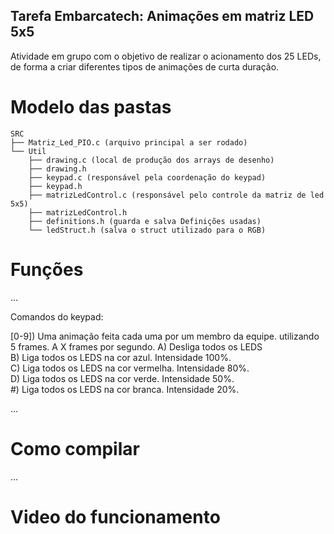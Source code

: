 ## Tarefa Embarcatech: Animações em matriz LED 5x5

Atividade em grupo com o objetivo de realizar o acionamento dos 25 LEDs, de forma a criar diferentes tipos de animações de curta duração.

# Modelo das pastas

```
SRC  
├── Matriz_Led_PIO.c (arquivo principal a ser rodado)  
└── Util  
    ├── drawing.c (local de produção dos arrays de desenho)  
    ├── drawing.h  
    ├── keypad.c (responsável pela coordenação do keypad)  
    ├── keypad.h  
    ├── matrizLedControl.c (responsável pelo controle da matriz de led 5x5)  
    ├── matrizLedControl.h  
    ├── definitions.h (guarda e salva Definições usadas)  
    └── ledStruct.h (salva o struct utilizado para o RGB) 
``` 

# Funções

...

Comandos do keypad:
  
[0-9]) Uma animação feita cada uma por um membro da equipe. utilizando 5 frames. A X frames por segundo.
A) Desliga todos os LEDS  
B) Liga todos os LEDS na cor azul. Intensidade 100%.  
C) Liga todos os LEDS na cor vermelha. Intensidade 80%.  
D) Liga todos os LEDS na cor verde. Intensidade 50%.  
#) Liga todos os LEDS na cor branca. Intensidade 20%. 

...

# Como compilar

...

# Video do funcionamento